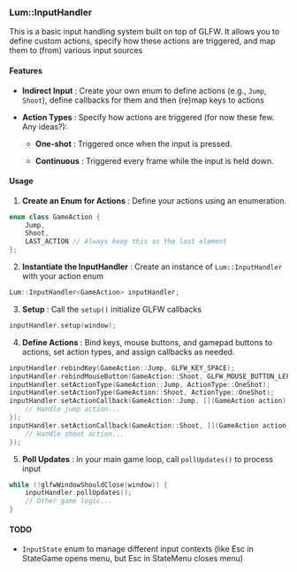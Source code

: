 ### Lum::InputHandler

This is a basic input handling system built on top of GLFW. It allows you to define custom actions, specify how these actions are triggered, and map them to (from) various input sources

#### Features 
 
- **Indirect Input** : Create your own enum to define actions (e.g., `Jump`, `Shoot`), define callbacks for them and then (re)map keys to actions
 
- **Action Types** : Specify how actions are triggered (for now these few. Any ideas?): 
  - **One-shot** : Triggered once when the input is pressed.
 
  - **Continuous** : Triggered every frame while the input is held down.

#### Usage 
 
1. **Create an Enum for Actions** : Define your actions using an enumeration.

```cpp
enum class GameAction {
    Jump,
    Shoot,
    LAST_ACTION // Always keep this as the last element
};
```
 
2. **Instantiate the InputHandler** : Create an instance of `Lum::InputHandler` with your action enum

```cpp
Lum::InputHandler<GameAction> inputHandler;
```
 
3. **Setup** : Call the `setup()` initialize GLFW callbacks

```cpp
inputHandler.setup(window);
```
 
4. **Define Actions** : Bind keys, mouse buttons, and gamepad buttons to actions, set action types, and assign callbacks as needed.

```cpp
inputHandler.rebindKey(GameAction::Jump, GLFW_KEY_SPACE);
inputHandler.rebindMouseButton(GameAction::Shoot, GLFW_MOUSE_BUTTON_LEFT);
inputHandler.setActionType(GameAction::Jump, ActionType::OneShot);
inputHandler.setActionType(GameAction::Shoot, ActionType::OneShot);
inputHandler.setActionCallback(GameAction::Jump, [](GameAction action) {
    // Handle jump action...
});
inputHandler.setActionCallback(GameAction::Shoot, [](GameAction action) {
    // Handle shoot action...
});
```
 
5. **Poll Updates** : In your main game loop, call `pollUpdates()` to process input

```cpp
while (!glfwWindowShouldClose(window)) {
    inputHandler.pollUpdates();
    // Other game logic...
}
```

#### TODO 
 
- `InputState` enum to manage different input contexts (like Esc in StateGame opens menu, but Esc in StateMenu closes menu)